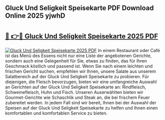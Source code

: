 ## Gluck Und Seligkeit Speisekarte PDF Download Online 2025 yjwhD

# <h2><a href="http://gcb46of.nevu.top/?p=Gluck+Und+Seligkeit+Speisekarte">🔗 👉🔴 Gluck Und Seligkeit Speisekarte 2025 PDF</a></h2>

[![Gluck Und Seligkeit Speisekarte 2025 PDF](https://i.imgur.com/dBaPXMq.png)](http://gcb46of.nevu.top/?p=Gluck+Und+Seligkeit+Speisekarte)
In einem Restaurant oder Café ist das Menü des Essens nicht nur eine Liste der angebotenen Gerichte, sondern auch eine Gelegenheit für Sie, etwas zu finden, das für Ihren Geschmack köstlich und passend ist. Wenn Sie nach einem leichten und frischen Gericht suchen, empfehlen wir Ihnen, unsere Salate aus unserem Salatbereich auf der Gluck Und Seligkeit Speisekarte zu probieren. Für diejenigen, die Fleisch bevorzugen, bieten wir eine umfangreiche Auswahl an Gerichten auf der Gluck Und Seligkeit Speisekarte an: Rindfleisch, Schweinefleisch, Huhn und Fisch. Unseren Auserwählten bieten wir Gourmet-Gerichte wie Schaschlik und Steak an, die bei frischem Feuer zubereitet werden. In jedem Fall sind wir bereit, Ihnen bei der Auswahl der Speisen auf der Gluck Und Seligkeit Speisekarte zu helfen und Ihnen einen komfortablen und komfortablen Service zu bieten.
